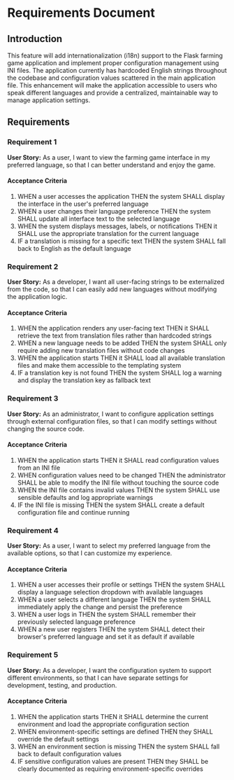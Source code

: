 # Requirements Document

## Introduction

This feature will add internationalization (i18n) support to the Flask farming game application and implement proper configuration management using INI files. The application currently has hardcoded English strings throughout the codebase and configuration values scattered in the main application file. This enhancement will make the application accessible to users who speak different languages and provide a centralized, maintainable way to manage application settings.

## Requirements

### Requirement 1

**User Story:** As a user, I want to view the farming game interface in my preferred language, so that I can better understand and enjoy the game.

#### Acceptance Criteria

1. WHEN a user accesses the application THEN the system SHALL display the interface in the user's preferred language
2. WHEN a user changes their language preference THEN the system SHALL update all interface text to the selected language
3. WHEN the system displays messages, labels, or notifications THEN it SHALL use the appropriate translation for the current language
4. IF a translation is missing for a specific text THEN the system SHALL fall back to English as the default language

### Requirement 2

**User Story:** As a developer, I want all user-facing strings to be externalized from the code, so that I can easily add new languages without modifying the application logic.

#### Acceptance Criteria

1. WHEN the application renders any user-facing text THEN it SHALL retrieve the text from translation files rather than hardcoded strings
2. WHEN a new language needs to be added THEN the system SHALL only require adding new translation files without code changes
3. WHEN the application starts THEN it SHALL load all available translation files and make them accessible to the templating system
4. IF a translation key is not found THEN the system SHALL log a warning and display the translation key as fallback text

### Requirement 3

**User Story:** As an administrator, I want to configure application settings through external configuration files, so that I can modify settings without changing the source code.

#### Acceptance Criteria

1. WHEN the application starts THEN it SHALL read configuration values from an INI file
2. WHEN configuration values need to be changed THEN the administrator SHALL be able to modify the INI file without touching the source code
3. WHEN the INI file contains invalid values THEN the system SHALL use sensible defaults and log appropriate warnings
4. IF the INI file is missing THEN the system SHALL create a default configuration file and continue running

### Requirement 4

**User Story:** As a user, I want to select my preferred language from the available options, so that I can customize my experience.

#### Acceptance Criteria

1. WHEN a user accesses their profile or settings THEN the system SHALL display a language selection dropdown with available languages
2. WHEN a user selects a different language THEN the system SHALL immediately apply the change and persist the preference
3. WHEN a user logs in THEN the system SHALL remember their previously selected language preference
4. WHEN a new user registers THEN the system SHALL detect their browser's preferred language and set it as default if available

### Requirement 5

**User Story:** As a developer, I want the configuration system to support different environments, so that I can have separate settings for development, testing, and production.

#### Acceptance Criteria

1. WHEN the application starts THEN it SHALL determine the current environment and load the appropriate configuration section
2. WHEN environment-specific settings are defined THEN they SHALL override the default settings
3. WHEN an environment section is missing THEN the system SHALL fall back to default configuration values
4. IF sensitive configuration values are present THEN they SHALL be clearly documented as requiring environment-specific overrides